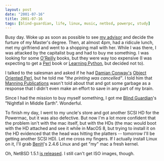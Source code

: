 ```yaml
---
layout: post
date: "2001-07-16"
title: 2001-07-16
tags: [blind-guardian, life, linux, music, netbsd, powerpc, study]
---
```

Busy day. Woke up as soon as possible to see
[my advisor](http://www.ime.usp.br/~jose/) and decide the furture
of my Master's degree. Then, at almost 4pm, had a ridicule lunch,
met my girlfriend and went to a shopping mall with her. While I was
there, I was attacked by the capitalist bug and had to buy me
something. I was looking for some [O'Reilly](http://www.ora.com)
books, but they were way too expensive (I was expecting to get a
[Perl](http://perl.ora.com) book or
[Learning Python](http://www.oreilly.com/catalog/lpython/), but
decided not to).

I talked to the salesman and asked if he had
[Damian Conway's](http://www.csse.monash.edu.au/~damian/)
[Object Oriented Perl](http://www.manning.com/Conway/), but he told
me *"the printing was cancelled"*. I told him that
[Manning Publications](http://www.manning.com) wasn't told about
that and got some garbage as a response that I didn't even make an
effort to save in any part of my brain.

Since I had the mission to buy myself something, I got me
[Blind Guardian](http://www.blind-guardian.com)'s "Nightfall in
Middle Earth". Wonderful.

To finish my day, I went to my uncle's store and got another SCSI
HD for the Powermac, but it was also defective. But now I'm a lot
more confident that the problem isn't with the mac itself, but with
the HDs (the mac would boot with the HD attached and see it while
in MacOS 8, but trying to install it on the HD evidenced that the
head was hitting the platters -- tomorrow I'll be getting another
SCSI HD). Let me cross my fingers. If I actually install Linux on
it, I'll grab [BenH](http://www.penguinppc.org/~benh/)'s 2.4.6
Linux and get "my" mac a fresh kernel.

Oh, NetBSD 1.5.1
[is released](http://www.netbsd.org/Releases/formal-1.5/NetBSD-1.5.1.html).
I still can't get ISO images, though.



